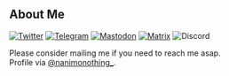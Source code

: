 

<!--
**skadomsky/skadomsky** is a ✨ _special_ ✨ repository because its `README.md` (this file) appears on your GitHub profile.

Here are some ideas to get you started:

- 🔭 I’m currently working on ...
- 🌱 I’m currently learning ...
- 👯 I’m looking to collaborate on ...
- 🤔 I’m looking for help with ...
- 💬 Ask me about ...
- 📫 How to reach me: ...
- 😄 Pronouns: ...
- ⚡ Fun fact: ...
-->
## About Me
[![Twitter](https://img.shields.io/static/v1?label=Twitter&message=@hsiang_latt&color=1DA1F2)](https://twitter.com/hsiang_latt)
[![Telegram](https://img.shields.io/static/v1?label=Telegram&message=@youngive&color=0088cc)](https://t.me/youngive)
[![Mastodon](https://img.shields.io/badge/Mastodon-%40skadomsky@mastodon.world-blueviolet)](https://mastodon.world/@skadomsky)
[![Matrix](https://img.shields.io/badge/Matrix-%40latt.h%3Amatrix.org-%235dac8c)](https://matrix.to/#/@latt.h:matrix.org)
![Discord](https://img.shields.io/badge/Discord-Latt%20Hsiang%237241-blueviolet)
<!--
```Objective-C
[self langSpoken: [[NSArray alloc] initWithObjects: @"zh", @"en", @"ru"];
[self usedLanguages: [NSDictionary dictionaryWithObjectsandKeys: @"Objective-C",
@"Skilled",@"C/C++", @"Won't practice",@"Rust", @"Newbie"]];
self.sayHello();
```
-->
Please consider mailing me if you need to reach me asap.  
Profile via [@nanimonothing_](https://twitter.com/nanimonothing_).

